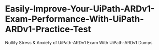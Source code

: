 # Easily-Improve-Your-UiPath-ARDv1-Exam-Performance-With-UiPath-ARDv1-Practice-Test
Nullify Stress &amp; Anxiety of UiPath-ARDv1 Exam With UiPath-ARDv1 Dumps
